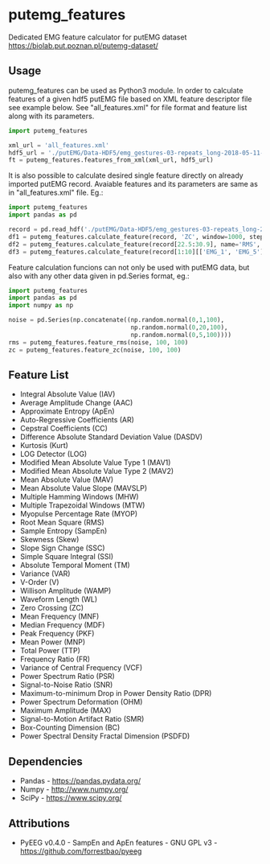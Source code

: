 # putemg_features
Dedicated EMG feature calculator for putEMG dataset https://biolab.put.poznan.pl/putemg-dataset/

## Usage
putemg_features can be used as Python3 module. In order to calculate features of a given hdf5 putEMG file based on XML feature descriptor file see example below. See "all_features.xml" for file format and feature list along with its parameters.

```python
import putemg_features

xml_url = 'all_features.xml'
hdf5_url = './putEMG/Data-HDF5/emg_gestures-03-repeats_long-2018-05-11-11-05-00-695.hdf5'
ft = putemg_features.features_from_xml(xml_url, hdf5_url)
```

It is also possible to calculate desired single feature directly on already imported putEMG record. Avaiable features and its parameters are same as in "all_features.xml" file. Eg.:
```python
import putemg_features
import pandas as pd

record = pd.read_hdf('./putEMG/Data-HDF5/emg_gestures-03-repeats_long-2018-05-11-11-05-00-695.hdf5')
df1 = putemg_features.calculate_feature(record, 'ZC', window=1000, step=500, threshold=30)
df2 = putemg_features.calculate_feature(record[22.5:30.9], name='RMS', window=500, step=250)
df3 = putemg_features.calculate_feature(record[1:10][['EMG_1', 'EMG_5']], 'RMS', window=500, step=250)
```

Feature calculation funcions can not only be used with putEMG data, but also with any other data given in pd.Series format, eg.:
```python
import putemg_features
import pandas as pd
import numpy as np

noise = pd.Series(np.concatenate((np.random.normal(0,1,100), 
                                  np.random.normal(0,20,100), 
                                  np.random.normal(0,5,100))))
rms = putemg_features.feature_rms(noise, 100, 100)
zc = putemg_features.feature_zc(noise, 100, 100)
```

## Feature List
* Integral Absolute Value (IAV)
* Average Amplitude Change (AAC)
* Approximate Entropy (ApEn)
* Auto-Regressive Coefficients (AR)
* Cepstral Coefficients (CC)
* Difference Absolute Standard Deviation Value (DASDV)
* Kurtosis (Kurt)
* LOG Detector (LOG)
* Modified Mean Absolute Value Type 1 (MAV1)
* Modified Mean Absolute Value Type 2 (MAV2)
* Mean Absolute Value (MAV)
* Mean Absolute Value Slope (MAVSLP)
* Multiple Hamming Windows (MHW)
* Multiple Trapezoidal Windows (MTW)
* Myopulse Percentage Rate (MYOP)
* Root Mean Square (RMS)
* Sample Entropy (SampEn)
* Skewness (Skew)
* Slope Sign Change (SSC)
* Simple Square Integral (SSI)
* Absolute Temporal Moment (TM)
* Variance (VAR)
* V-Order (V)
* Willison Amplitude (WAMP)
* Waveform Length (WL)
* Zero Crossing (ZC)
* Mean Frequency (MNF)
* Median Frequency (MDF)
* Peak Frequency (PKF)
* Mean Power (MNP)
* Total Power (TTP)
* Frequency Ratio (FR)
* Variance of Central Frequency (VCF)
* Power Spectrum Ratio (PSR)
* Signal-to-Noise Ratio (SNR)
* Maximum-to-minimum Drop in Power Density Ratio (DPR)
* Power Spectrum Deformation (OHM)
* Maximum Amplitude (MAX)
* Signal-to-Motion Artifact Ratio (SMR)
* Box-Counting Dimension (BC)
* Power Spectral Density Fractal Dimension (PSDFD)

## Dependencies
* Pandas - https://pandas.pydata.org/
* Numpy - http://www.numpy.org/
* SciPy - https://www.scipy.org/

## Attributions
* PyEEG v0.4.0 - SampEn and ApEn features - GNU GPL v3 - https://github.com/forrestbao/pyeeg
